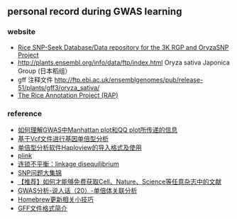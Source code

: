 ## personal record during GWAS learning

### website
* [Rice SNP-Seek Database/Data repository for the 3K RGP and OryzaSNP Project](https://snp-seek.irri.org/_download.zul;jsessionid=B74C12560F462883DB15E8B804592950)
* http://plants.ensembl.org/info/data/ftp/index.html  Oryza sativa Japonica Group (日本稻组）
* gff 注释文件 http://ftp.ebi.ac.uk/ensemblgenomes/pub/release-51/plants/gff3/oryza_sativa/
* [The Rice Annotation Project (RAP)](https://rapdb.dna.affrc.go.jp/)


### reference
* [如何理解GWAS中Manhattan plot和QQ plot所传递的信息](https://mp.weixin.qq.com/s/93gm-TsWEamML-ghBzFSPg)
* [基于Vcf文件进行基因单倍型分析](https://www.jianshu.com/p/89e45a330de5)
* [单倍型分析软件Haploview的导入格式及使用](https://cloud.tencent.com/developer/article/1613753)
* [plink](http://zzz.bwh.harvard.edu/plink/dataman.shtml)
* [连锁不平衡：linkage disequilibrium](https://cloud.tencent.com/developer/article/1625934)
* [SNP问题大集锦](https://www.cnblogs.com/wangprince2017/p/9815380.html)
* [【推荐】如何才能够免费获取Cell、Nature、Science等任意杂志中的文献](https://mp.weixin.qq.com/s/68xYwHcF8DBDx2y3JrnpZQ)
* [GWAS分析-说人话（20）-单倍体关联分析](https://www.jianshu.com/p/66262b7655bc)
* [Homebrew更新相关小技巧](https://blog.chaosjohn.com/Homebrew-upgrade.html)
* [GFF文件格式简介](https://cloud.tencent.com/developer/article/1625201#:~:text=GFF%E5%85%A8%E7%A7%B0Generic%20Feature%20Format%2C,%E6%8F%8F%E8%BF%B0%E4%BA%86%E5%9F%BA%E5%9B%A0%E7%BB%84%E4%B8%8A%E5%90%84%E7%A7%8D%E7%89%B9%E5%BE%81%E7%9A%84%E5%8C%BA%E9%97%B4%E4%BF%A1%E6%81%AF%EF%BC%8C%E5%8C%85%E6%8B%AC%E6%9F%93%E8%89%B2%E4%BD%93%EF%BC%8C%E5%9F%BA%E5%9B%A0%EF%BC%8C%E8%BD%AC%E5%BD%95%E6%9C%AC%E7%AD%89%E3%80%82%20GFF%E6%96%87%E4%BB%B6%E6%9C%AC%E8%B4%A8%E4%B8%8A%E6%98%AF%E4%B8%80%E4%B8%AAt%E5%88%86%E9%9A%94%E7%9A%84%EF%BC%8C%E5%85%B19%E5%88%97%E7%9A%84%E7%BA%AF%E6%96%87%E6%9C%AC%E6%96%87%E4%BB%B6%E3%80%82%201.%20column1)

